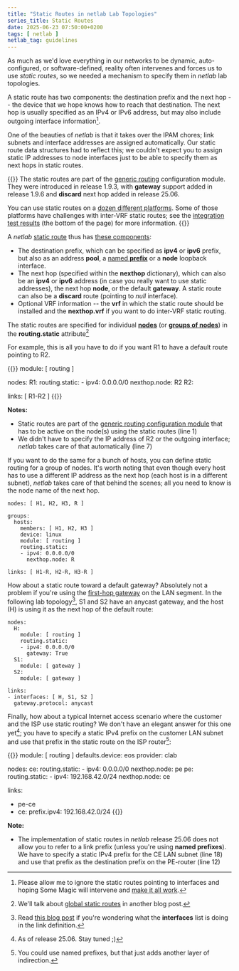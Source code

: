 ```yaml
---
title: "Static Routes in netlab Lab Topologies"
series_title: Static Routes
date: 2025-06-23 07:50:00+0200
tags: [ netlab ]
netlab_tag: guidelines
---
```

As much as we'd love everything in our networks to be dynamic, auto-configured, or software-defined, reality often intervenes and forces us to use *static routes*, so we needed a mechanism to specify them in _netlab_ lab topologies.

A static route has two components: the destination prefix and the next hop -- the device that we hope knows how to reach that destination. The next hop is usually specified as an IPv4 or IPv6 address, but may also include outgoing interface information[^DSR].
<!--more-->
[^DSR]: Please allow me to ignore the static routes pointing to interfaces and hoping Some Magic will intervene and [make it all work](https://blog.ipspace.net/2009/10/follow-up-interface-default-route/).

One of the beauties of _netlab_ is that it takes over the IPAM chores; link subnets and interface addresses are assigned automatically. Our static route data structures had to reflect this; we couldn't expect you to assign static IP addresses to node interfaces just to be able to specify them as next hops in static routes.

{{<long-quote>}}
The static routes are part of the [generic routing](https://netlab.tools/module/routing/) configuration module. They were introduced in release 1.9.3, with **gateway** support added in release 1.9.6 and **discard** next hop added in release 25.06.

You can use static routes on a [dozen different platforms](https://netlab.tools/module/routing/#id7). Some of those platforms have challenges with inter-VRF static routes; see the [integration test results](https://release.netlab.tools/_html/coverage.routing) (the bottom of the page) for more information.
{{</long-quote>}}

A _netlab_ [static route](https://netlab.tools/module/routing/#static-routes) thus has [these components](https://netlab.tools/module/routing/#configuring-static-routes):

* The destination prefix, which can be specified as **ipv4** or **ipv6** prefix, but also as an address **pool**, a [named **prefix**](https://netlab.tools/prefix/#named-prefixes) or a **node** loopback interface.
* The next hop (specified within the **nexthop** dictionary), which can also be an **ipv4** or **ipv6** address (in case you really want to use static addresses), the next hop **node**, or the default **gateway**. A static route can also be a **discard** route (pointing to *null* interface).
* Optional VRF information -- the **vrf** in which the static route should be installed and the **nexthop.vrf** if you want to do inter-VRF static routing. 

The static routes are specified for individual **[nodes](https://netlab.tools/nodes/)** (or **[groups of nodes](https://netlab.tools/groups/)**) in the **routing.static** attribute[^GSR] 

[^GSR]: We'll talk about [global static routes](https://netlab.tools/module/routing/#global-static-routes) in another blog post.

For example, this is all you have to do if you want R1 to have a default route pointing to R2.

{{<printout>}}
module: [ routing ]

nodes:
  R1:
    routing.static:
    - ipv4: 0.0.0.0/0
      nexthop.node: R2
  R2:
  
links: [ R1-R2 ]
{{</printout>}}

**Notes:**

* Static routes are part of the [generic routing configuration module](https://netlab.tools/module/routing/) that has to be active on the node(s) using the static routes (line 1)
* We didn't have to specify the IP address of R2 or the outgoing interface; _netlab_ takes care of that automatically (line 7)

If you want to do the same for a bunch of hosts, you can define static routing for a group of nodes. It's worth noting that even though every host has to use a different IP address as the next hop (each host is in a different subnet), _netlab_ takes care of that behind the scenes; all you need to know is the node name of the next hop.

```
nodes: [ H1, H2, H3, R ]

groups:
  hosts:
    members: [ H1, H2, H3 ]
    device: linux
    module: [ routing ]
    routing.static:
    - ipv4: 0.0.0.0/0
      nexthop.node: R

links: [ H1-R, H2-R, H3-R ]
```

How about a static route toward a default gateway? Absolutely not a problem if you're using the [first-hop gateway](https://netlab.tools/module/gateway/) on the LAN segment. In the following lab topology[^LI], S1 and S2 have an anycast gateway, and the host (H) is using it as the next hop of the default route:

[^LI]: Read [this blog post](/2025/01/netlab-link-definitions/) if you're wondering what the **interfaces** list is doing in the link definition.

```
nodes:
  H:
    module: [ routing ]
    routing.static:
    - ipv4: 0.0.0.0/0
      gateway: True
  S1:
    module: [ gateway ]
  S2:
    module: [ gateway ]

links:
- interfaces: [ H, S1, S2 ]
  gateway.protocol: anycast
```

Finally, how about a typical Internet access scenario where the customer and the ISP use static routing? We don't have an elegant answer for this one yet[^R2506]; you have to specify a static IPv4 prefix on the customer LAN subnet and use that prefix in the static route on the ISP router[^NP]:

[^R2506]: As of release 25.06. Stay tuned ;)

[^NP]: You could use named prefixes, but that just adds another layer of indirection.

{{<printout>}}
module: [ routing ]
defaults.device: eos
provider: clab

nodes:
  ce:
    routing.static:
    - ipv4: 0.0.0.0/0
      nexthop.node: pe
  pe:
    routing.static:
    - ipv4: 192.168.42.0/24
      nexthop.node: ce

links:
- pe-ce
- ce:
  prefix.ipv4: 192.168.42.0/24
{{</printout>}}

**Note:**

* The implementation of static routes in _netlab_ release 25.06 does not allow you to refer to a link prefix (unless you're using **named prefixes**). We have to specify a static IPv4 prefix for the CE LAN subnet (line 18) and use that prefix as the destination prefix on the PE-router (line 12)
